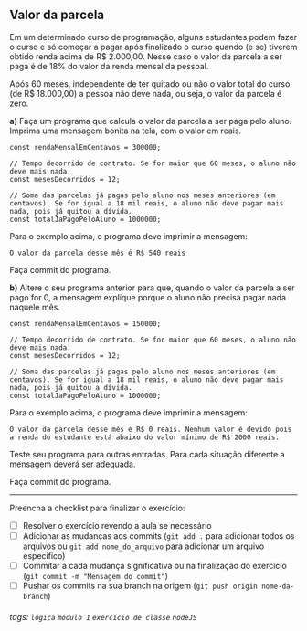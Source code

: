 ## Valor da parcela

Em um determinado curso de programação, alguns estudantes podem fazer o curso e só começar a pagar após finalizado o curso quando (e se) tiverem obtido renda acima de R$ 2.000,00. Nesse caso o valor da parcela a ser paga é de 18% do valor da renda mensal da pessoal.

Após 60 meses, independente de ter quitado ou não o valor total do curso (de R$ 18.000,00) a pessoa não deve nada, ou seja, o valor da parcela é zero.

**a)** Faça um programa que calcula o valor da parcela a ser paga pelo aluno. Imprima uma mensagem bonita na tela, com o valor em reais.

```javascript=
const rendaMensalEmCentavos = 300000;

// Tempo decorrido de contrato. Se for maior que 60 meses, o aluno não deve mais nada.
const mesesDecorridos = 12;

// Soma das parcelas já pagas pelo aluno nos meses anteriores (em centavos). Se for igual a 18 mil reais, o aluno não deve pagar mais nada, pois já quitou a dívida.
const totalJaPagoPeloAluno = 1000000;

```

Para o exemplo acima, o programa deve imprimir a mensagem:

`O valor da parcela desse mês é R$ 540 reais`

Faça commit do programa.

**b)** Altere o seu programa anterior para que, quando o valor da parcela a ser pago for 0, a mensagem explique porque o aluno não precisa pagar nada naquele mês.

```javascript=
const rendaMensalEmCentavos = 150000;

// Tempo decorrido de contrato. Se for maior que 60 meses, o aluno não deve mais nada.
const mesesDecorridos = 12;

// Soma das parcelas já pagas pelo aluno nos meses anteriores (em centavos). Se for igual a 18 mil reais, o aluno não deve pagar mais nada, pois já quitou a dívida.
const totalJaPagoPeloAluno = 1000000;

```

Para o exemplo acima, o programa deve imprimir a mensagem:

`O valor da parcela desse mês é R$ 0 reais. Nenhum valor é devido pois a renda do estudante está abaixo do valor mínimo de R$ 2000 reais.`

Teste seu programa para outras entradas. Para cada situação diferente a mensagem deverá ser adequada.

Faça commit do programa.

---

Preencha a checklist para finalizar o exercício:

- [ ] Resolver o exercício revendo a aula se necessário
- [ ] Adicionar as mudanças aos commits (`git add .` para adicionar todos os arquivos ou `git add nome_do_arquivo` para adicionar um arquivo específico)
- [ ] Commitar a cada mudança significativa ou na finalização do exercício (`git commit -m "Mensagem do commit"`)
- [ ] Pushar os commits na sua branch na origem (`git push origin nome-da-branch`)

###### tags: `lógica` `módulo 1` `exercício de classe` `nodeJS`
